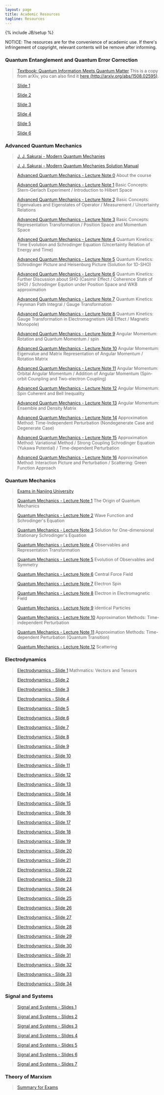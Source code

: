```yaml
---
layout: page
title: Academic Resources
tagline: Resources
---
```

{% include JB/setup %}

NOTICE: The resources are for the convenience of academic use. If there's infringement of copyright, relevant contents will be remove after informing.

### Quantum Entanglement and Quantum Error Correction

>[Textbook: Quantum Information Meets Quantum Matter](/assets/files/2016-10-24-Quantum-Information-Meets-Quantum-Matter.pdf) 
This is a copy from arXiv, you can also find it [here (http://arxiv.org/abs/1508.02595)](http://arxiv.org/abs/1508.02595).

> [Slide 1](/assets/files/2016-10-24-Quantum-Entanglement-Lecture1.pdf)

> [Slide 2](/assets/files/2016-10-24-Quantum-Entanglement-Lecture2.pdf)

> [Slide 3](/assets/files/2016-11-16-Quantum-Entanglement-Lecture3.pdf)

> [Slide 4](/assets/files/2016-11-16-Quantum-Entanglement-Lecture4.pdf)

> [Slide 5](/assets/files/2016-11-16-Quantum-Entanglement-Lecture5.pdf)

> [Slide 6](/assets/files/2016-11-16-Quantum-Entanglement-Lecture6.pdf)

### Advanced Quantum Mechanics

> [J. J. Sakurai - Modern Quantum Mechanies](/assets/files/2016-10-17-Sakurai.pdf)

> [J. J. Sakurai - Modern Quantum Mechanies Solution Manual](/assets/files/2016-10-17-Sakurai-Answer.pdf)

> [Advanced Quantum Mechanics - Lecture Note 0](/assets/files/2016-11-16-Advanced-QM-0.pdf) 
About the course

> [Advanced Quantum Mechanics - Lecture Note 1](/assets/files/2016-11-16-Advanced-QM-1.pdf) 
Basic Concepts: Stern-Gerlach Experiment / Introduction to Hilbert Space

> [Advanced Quantum Mechanics - Lecture Note 2](/assets/files/2016-11-16-Advanced-QM-2.pdf) 
Basic Concepts: Eigenvalues and Eigenstates of Operator / Measurement / Uncertainty Relations

> [Advanced Quantum Mechanics - Lecture Note 3](/assets/files/2016-11-16-Advanced-QM-3.pdf) 
Basic Concepts: Representation Transformation / Position Space and Momentum Space

> [Advanced Quantum Mechanics - Lecture Note 4](/assets/files/2016-11-16-Advanced-QM-4.pdf) 
Quantum Kinetics: Time Evolution and Schrodinger Equation (Uncertainty Relation of Energy and Time)

> [Advanced Quantum Mechanics - Lecture Note 5](/assets/files/2016-11-16-Advanced-QM-5.pdf) 
Quantum Kinetics: Schrodinger Picture and Heisenburg Picture (Solution for 1D-SHO)

> [Advanced Quantum Mechanics - Lecture Note 6](/assets/files/2016-11-16-Advanced-QM-6.pdf) 
Quantum Kinetics: Further Discussion about SHO (Casimir Effect / Coherence State of SHO) / Schrodinger Eqution under Position Space and WKB approximation

> [Advanced Quantum Mechanics - Lecture Note 7](/assets/files/2016-11-16-Advanced-QM-7.pdf) 
Quantum Kinetics: Feynman Path Integral / Gauge Transformation

> [Advanced Quantum Mechanics - Lecture Note 8](/assets/files/2016-11-16-Advanced-QM-8.pdf) 
Quantum Kinetics: Gauge Transformation in Electromagnetism (AB Effect / Magnetic Monopole)

> [Advanced Quantum Mechanics - Lecture Note 9](/assets/files/2016-11-16-Advanced-QM-9.pdf) 
Angular Momentum: Rotation and Quantum Momentum / spin

> [Advanced Quantum Mechanics - Lecture Note 10](/assets/files/2016-11-16-Advanced-QM-10.pdf) 
Angular Momentum: Eigenvalue and Matrix Representation of Angular Momentum / Rotation Matrix

> [Advanced Quantum Mechanics - Lecture Note 11](/assets/files/2016-11-16-Advanced-QM-11.pdf) 
Angular Momentum: Orbital Angular Momentum / Addition of Angular Momentum (Spin-orbit Counpling and Two-electron Coupling)

> [Advanced Quantum Mechanics - Lecture Note 12](/assets/files/2016-11-16-Advanced-QM-12.pdf) 
Angular Momentum: Spin Coherent and Bell Inequality

> [Advanced Quantum Mechanics - Lecture Note 13](/assets/files/2016-11-16-Advanced-QM-13.pdf) 
Angular Momentum: Ensemble and Density Matrix

> [Advanced Quantum Mechanics - Lecture Note 14](/assets/files/2016-11-16-Advanced-QM-14.pdf)
Approximation Method: Time-Independent Perturbation (Nondegenerate Case and Degenerate Case)

> [Advanced Quantum Mechanics - Lecture Note 15](/assets/files/2016-11-20-Advanced-QM-15.pdf) 
Approximation Method: Variational Method / Strong Coupling Schrodinger Equation (Yukawa Potential) / Time-dependent Perturbation

> [Advanced Quantum Mechanics - Lecture Note 16](/assets/files/2016-11-20-Advanced-QM-16.pdf) 
Approximation Method: Interaction Picture and Perturbation / Scattering: Green Function Approach

### Quantum Mechanics

> [Exams in Nanjing University](/assets/files/2016-10-16-quantum-mechanics-exam.pdf)

> [Quantum Mechanics - Lecture Note 1](/assets/files/2016-10-17-Quantum-1.pdf)
The Origin of Quantum Mechanics 

> [Quantum Mechanics - Lecture Note 2](/assets/files/2016-10-17-Quantum-2.pdf)
Wave Function and Schrodinger's Equation 

> [Quantum Mechanics - Lecture Note 3](/assets/files/2016-10-17-Quantum-3.pdf)
Solution for One-dimensional Stationary Schrodinger's Equation

> [Quantum Mechanics - Lecture Note 4](/assets/files/2016-10-17-Quantum-4.pdf)
Observables and Representation Transformation 

> [Quantum Mechanics - Lecture Note 5](/assets/files/2016-10-17-Quantum-5.pdf)
Evolution of Observables and Symmetry 

> [Quantum Mechanics - Lecture Note 6](/assets/files/2016-10-17-Quantum-6.pdf)
Central Force Field

> [Quantum Mechanics - Lecture Note 7](/assets/files/2016-10-17-Quantum-7.pdf)
Electron Spin

> [Quantum Mechanics - Lecture Note 8](/assets/files/2016-10-17-Quantum-8.pdf)
Electron in Electromagnetic Field

> [Quantum Mechanics - Lecture Note 9](/assets/files/2016-10-17-Quantum-9.pdf)
Identical Particles

> [Quantum Mechanics - Lecture Note 10](/assets/files/2016-10-17-Quantum-10.pdf)
Approximation Methods: Time-independent Perturbation

> [Quantum Mechanics - Lecture Note 11](/assets/files/2016-10-17-Quantum-11.pdf)
Approximation Methods: Time-dependent Perturbation (Quantum Transition)

> [Quantum Mechanics - Lecture Note 12](/assets/files/2016-10-17-Quantum-12.pdf)
Scattering

### Electrodynamics

> [Electrodynamics - Slide 1](/assets/files/2016-10-17-Electrodynamics-1.pdf)
Mathmatics: Vectors and Tensors

> [Electrodynamics - Slide 2](/assets/files/2016-10-17-Electrodynamics-2.pdf)

> [Electrodynamics - Slide 3](/assets/files/2016-10-17-Electrodynamics-3.pdf)

> [Electrodynamics - Slide 4](/assets/files/2016-10-17-Electrodynamics-4.pdf)

> [Electrodynamics - Slide 5](/assets/files/2016-10-17-Electrodynamics-5.pdf)

> [Electrodynamics - Slide 6](/assets/files/2016-10-17-Electrodynamics-6.pdf)

> [Electrodynamics - Slide 7](/assets/files/2016-10-17-Electrodynamics-7.pdf)

> [Electrodynamics - Slide 8](/assets/files/2016-10-17-Electrodynamics-8.pdf)

> [Electrodynamics - Slide 9](/assets/files/2016-10-17-Electrodynamics-9.pdf)

> [Electrodynamics - Slide 10](/assets/files/2016-10-17-Electrodynamics-10.pdf)

> [Electrodynamics - Slide 11](/assets/files/2016-10-17-Electrodynamics-11.pdf)

> [Electrodynamics - Slide 12](/assets/files/2016-10-17-Electrodynamics-12.pdf)

> [Electrodynamics - Slide 13](/assets/files/2016-10-17-Electrodynamics-13.pdf)

> [Electrodynamics - Slide 14](/assets/files/2016-10-17-Electrodynamics-14.pdf)

> [Electrodynamics - Slide 15](/assets/files/2016-10-17-Electrodynamics-15.pdf)

> [Electrodynamics - Slide 16](/assets/files/2016-10-17-Electrodynamics-16.pdf)

> [Electrodynamics - Slide 17](/assets/files/2016-10-17-Electrodynamics-17.pdf)

> [Electrodynamics - Slide 18](/assets/files/2016-10-17-Electrodynamics-18.pdf)

> [Electrodynamics - Slide 19](/assets/files/2016-10-17-Electrodynamics-19.pdf)

> [Electrodynamics - Slide 20](/assets/files/2016-10-17-Electrodynamics-20.pdf)

> [Electrodynamics - Slide 21](/assets/files/2016-10-17-Electrodynamics-21.pdf)

> [Electrodynamics - Slide 22](/assets/files/2016-10-17-Electrodynamics-22.pdf)

> [Electrodynamics - Slide 23](/assets/files/2016-10-17-Electrodynamics-23.pdf)

> [Electrodynamics - Slide 24](/assets/files/2016-10-17-Electrodynamics-24.pdf)

> [Electrodynamics - Slide 25](/assets/files/2016-10-17-Electrodynamics-25.pdf)

> [Electrodynamics - Slide 26](/assets/files/2016-10-17-Electrodynamics-26.pdf)

> [Electrodynamics - Slide 27](/assets/files/2016-10-17-Electrodynamics-27.pdf)

> [Electrodynamics - Slide 28](/assets/files/2016-10-17-Electrodynamics-28.pdf)

> [Electrodynamics - Slide 29](/assets/files/2016-10-17-Electrodynamics-29.pdf)

> [Electrodynamics - Slide 30](/assets/files/2016-10-17-Electrodynamics-30.pdf)

> [Electrodynamics - Slide 31](/assets/files/2016-10-17-Electrodynamics-31.pdf)

> [Electrodynamics - Slide 32](/assets/files/2016-10-17-Electrodynamics-32.pdf)

> [Electrodynamics - Slide 33](/assets/files/2016-10-17-Electrodynamics-33.pdf)

> [Electrodynamics - Slide 34](/assets/files/2016-10-17-Electrodynamics-34.pdf)

### Signal and Systems

> [Signal and Systems - Slides 1](/assets/files/2016-10-17-Signal-and-Systems-1.pdf)

> [Signal and Systems - Slides 2](/assets/files/2016-10-17-Signal-and-Systems-2.pdf)

> [Signal and Systems - Slides 3](/assets/files/2016-10-17-Signal-and-Systems-3.pdf)

> [Signal and Systems - Slides 4](/assets/files/2016-10-17-Signal-and-Systems-4.pdf)

> [Signal and Systems - Slides 5](/assets/files/2016-10-17-Signal-and-Systems-5.pdf)

> [Signal and Systems - Slides 6](/assets/files/2016-10-17-Signal-and-Systems-6.pdf)

> [Signal and Systems - Slides 7](/assets/files/2016-10-17-Signal-and-Systems-7.pdf)

### Theory of Marxism

> [Summary for Exams](/assets/files/2016-10-16-Marxism.pdf)
